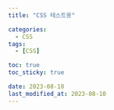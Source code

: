 ```yaml
---
title: "CSS 테스트용"

categories:
  - CSS
tags:
  - [CSS]

toc: true
toc_sticky: true

date: 2023-08-10
last_modified_at: 2023-08-10
---
```

